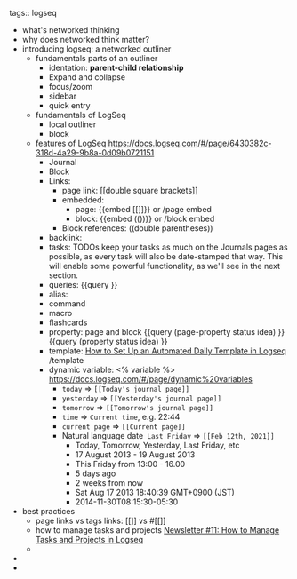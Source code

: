 tags:: logseq

- what's networked thinking
- why does networked think matter?
- introducing logseq: a networked outliner
	- fundamentals parts of an outliner
		- identation: **parent-child relationship**
		- Expand and collapse
		- focus/zoom
		- sidebar
		- quick entry
	- fundamentals of LogSeq
		- local outliner
		- block
	- features of LogSeq
	  https://docs.logseq.com/#/page/6430382c-318d-4a29-9b8a-0d09b0721151
		- Journal
		- Block
		- Links:
			- page link: \[[double square brackets]]
			- embedded:
				- page: \{{embed [[]]}}  or \/page embed
				- block: \{{embed (())}} or \/block embed
			- Block references: \((double parentheses))
		- backlink:
		- tasks: TODOs keep your tasks as much on the Journals pages as possible, as every task will also be date-stamped that way. This will enable some powerful functionality, as we'll see in the next section.
		- queries:  \{{query }}
		- alias:
		- command
		- macro
		- flashcards
		- property: page and block
		  \{{query (page-property status idea) }}
		  \{{query (property status idea) }}
		- template:
		  [How to Set Up an Automated Daily Template in Logseq](https://blog.logseq.com/how-to-set-up-an-automated-daily-template-in-logseq/)
		  \/template
		- dynamic variable: \<% variable %>
		  https://docs.logseq.com/#/page/dynamic%20variables
			- `today` => `[[Today's journal page]]`
			- `yesterday` => `[[Yesterday's journal page]]`
			- `tomorrow` => `[[Tomorrow's journal page]]`
			- `time` => `Current time`, e.g. 22:44
			- `current page` => `[[Current page]]`
			- Natural language date`
			  Last Friday` => `[[Feb 12th, 2021]]`
				- Today, Tomorrow, Yesterday, Last Friday, etc
				- 17 August 2013 - 19 August 2013
				- This Friday from 13:00 - 16.00
				- 5 days ago
				- 2 weeks from now
				- Sat Aug 17 2013 18:40:39 GMT+0900 (JST)
				- 2014-11-30T08:15:30-05:30
- best practices
	- page links vs tags links: \[[]] vs \#[[]]
	- how to manage tasks and projects
	  [Newsletter #11: How to Manage Tasks and Projects in Logseq](https://blog.logseq.com/newsletter-11-how-to-manage-tasks-and-projects-in-logseq/)
	-
-
-